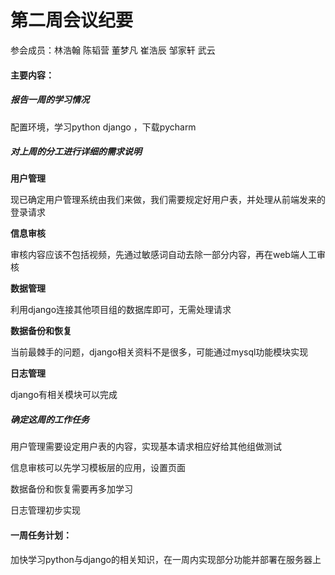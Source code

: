 # 第二周会议纪要

参会成员：林浩翰 陈韬营 董梦凡 崔浩辰 邹家轩 武云

#### 主要内容：

##### 报告一周的学习情况

配置环境，学习python django ，下载pycharm

##### 对上周的分工进行详细的需求说明

**用户管理**

现已确定用户管理系统由我们来做，我们需要规定好用户表，并处理从前端发来的登录请求

**信息审核**

审核内容应该不包括视频，先通过敏感词自动去除一部分内容，再在web端人工审核

**数据管理**

利用django连接其他项目组的数据库即可，无需处理请求

**数据备份和恢复**

当前最棘手的问题，django相关资料不是很多，可能通过mysql功能模块实现

**日志管理**

django有相关模块可以完成

##### 确定这周的工作任务

用户管理需要设定用户表的内容，实现基本请求相应好给其他组做测试

信息审核可以先学习模板层的应用，设置页面

数据备份和恢复需要再多加学习

日志管理初步实现

#### 一周任务计划：

加快学习python与django的相关知识，在一周内实现部分功能并部署在服务器上

